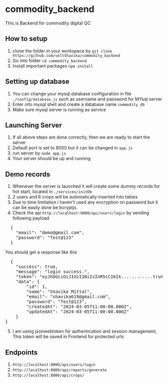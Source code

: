 # commodity_backend
This is Backend for commodity digital QC

## How to setup

1. clone the folder in your workspace by `git clone https://github.com/voltShavika/commodity_backend`
2. Go into folder `cd commodity_backend`
3. Install important packages `npm install`

## Setting up database

1. You can change your mysql database configuration in file `./config/database.js` such as username and password for MYsql server
2. Enter into mysql shell and create a database name `commodity_db`
3. Make sure mysql server is running as service

## Launching Server
1. If all above steps are done correctly, then we are ready to start the server
2. Default port is set to 8000 but it can be changed in `app.js`
3. run server by `node app.js`
4. Your server should be up and running

## Demo records
1. Whenever the server is launched it will create some dummy records for hot start, located in `./services/initDb`
2. 2 users and 6 crops will be automatically inserted into tables
3. Due to time limitation i haven't used any encryption on password but it can be easily done be bcryptjs.
4. Check the api `http://localhost:8000/api/users/login` by sending following payload

<pre>
  {
    "email": "demo@gmail.com",
    "password": "Test@123"
  }
</pre>

You should get a response like this 
<pre>
  {
    "success": true,
    "message": "login success.",
    "token": "eyJhbGciOiJIUzI1NiIsInR5cCI6Ik............truncated",
    "data": {
        "id": 1,
        "name": "Shavika Mittal",
        "email": "shavika619@gmail.com",
        "password": "Test@123",
        "createdAt": "2024-03-05T11:00:08.000Z",
        "updatedAt": "2024-03-05T11:00:08.000Z"
    }
}
</pre>
5. I am using jsonwebtoken for authentication and session management, This token will be saved in Frontend for protected urls

## Endpoints

1. `http://localhost:8000/api/users/login`
2. `http://localhost:8000/api/reports/generate`
3. `http://localhost:8000/api/crops/`

